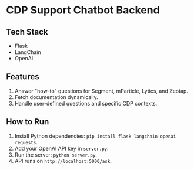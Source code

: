# CDP Support Chatbot Backend

## Tech Stack
- Flask
- LangChain
- OpenAI

## Features
1. Answer "how-to" questions for Segment, mParticle, Lytics, and Zeotap.
2. Fetch documentation dynamically.
3. Handle user-defined questions and specific CDP contexts.

## How to Run
1. Install Python dependencies: `pip install flask langchain openai requests`.
2. Add your OpenAI API key in `server.py`.
3. Run the server: `python server.py`.
4. API runs on `http://localhost:5000/ask`.
